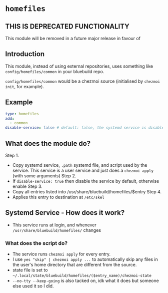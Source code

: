 # `homefiles`

## THIS IS DEPRECATED FUNCTIONALITY

This module will be removed in a future major release in favour of 

## Introduction

This module, instead of using external repositories, uses something like `config/homefiles/common` in your bluebuild repo.

`config/homefiles/common` would be a chezmoi source (initialised by `chezmoi init`, for example).

## Example

```yaml
type: homefiles
add:
  - common
disable-service: false # default: false, the systemd service is disabled by default
```

## What does the module do?

Step 1.
  - Copy systemd service, `.path` systemd file, and script used by the service. This service is a user service and just does a `chezmoi apply` (with some arguments)
Step 2.
  - If `disable-service: true` then disable the service by default, otherwise enable
Step 3.
  - Copy all entries listed into /usr/share/bluebuild/homefiles/$entry
Step 4.
  - Applies this entry to destination at `/etc/skel`

## Systemd Service - How does it work?

- This service runs at login, and whenever `/usr/share/bluebuild/homefiles/` changes

### What does the script do?

- The service runs `chezmoi apply` for every entry.
- I use `yes "skip" | chezmoi apply ...` to automatically skip any files in the user's home directory that are different from the source.
- state file is set to `~/.local/state/bluebuild/homefiles/($entry_name)/chezmoi-state`
- `--no-tty --keep-going` is also tacked on, idk what it does but someone else used it so I did.
